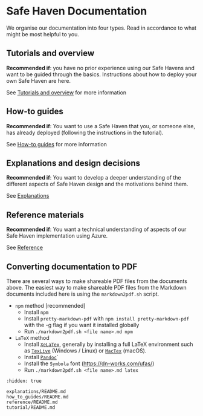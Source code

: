 # Safe Haven Documentation

We organise our documentation into four types. Read in accordance to what might be most helpful to you.

## Tutorials and overview

**Recommended if**: you have no prior experience using our Safe Havens and want to be guided through the basics. Instructions about how to deploy your own Safe Haven are here.

See [Tutorials and overview](tutorial/README.md) for more information

## How-to guides

**Recommended if**: You want to use a Safe Haven that you, or someone else, has already deployed (following the instructions in the tutorial).

See [How-to guides](how_to_guides/README.md) for more information

## Explanations and design decisions

**Recommended if**: You want to develop a deeper understanding of the different aspects of Safe Haven design and the motivations behind them.

See [Explanations](explanations/README.md)

## Reference materials

**Recommended if**: You want a technical understanding of aspects of our Safe Haven implementation using Azure.

See [Reference](reference/README.md)

## Converting documentation to PDF

There are several ways to make shareable PDF files from the documents above.
The easiest way to make shareable PDF files from the Markdown documents included here is using the `markdown2pdf.sh` script.

+ `npm` method [recommended]
  + Install `npm`
  + Install `pretty-markdown-pdf` with `npm install pretty-markdown-pdf` with the -g flag if you want it installed globally
  + Run `./markdown2pdf.sh <file name>.md npm`
+ `LaTeX` method
  + Install [`XeLaTex`](http://xetex.sourceforge.net/), generally by installing a full LaTeX environment such as [`TexLive`](http://www.tug.org/texlive/) (Windows / Linux) or [`MacTex`](http://www.tug.org/mactex/) (macOS).
  + Install [`Pandoc`](https://pandoc.org/installing.html)`
  + Install the `Symbola` font (https://dn-works.com/ufas/)
  + Run `./markdown2pdf.sh <file name>.md latex`

```{toctree}
:hidden: true

explanations/README.md
how_to_guides/README.md
reference/README.md
tutorial/README.md
```